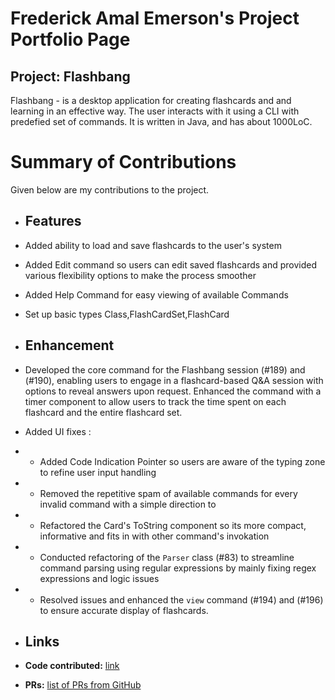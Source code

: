 # Frederick Amal Emerson's Project Portfolio Page

## Project: Flashbang
Flashbang - is a desktop application for creating flashcards and and learning in an effective way. The user interacts with it using a CLI with predefied set of commands. It is written in Java, and has about 1000LoC.

# Summary of Contributions
Given below are my contributions to the project.

- ## Features
- Added ability to load and save flashcards to the user's system
- Added Edit command so users can edit saved flashcards and provided various flexibility options to make the process
  smoother
- Added Help Command for easy viewing of available Commands
- Set up basic types Class,FlashCardSet,FlashCard

- ## Enhancement
- Developed the core command for the Flashbang session (#189) and (#190), enabling users to engage in a flashcard-based Q&A session
  with options to reveal answers upon request. Enhanced the command with a timer component to allow users to track the
  time spent on each flashcard and the entire flashcard set.
- Added UI fixes :
- - Added Code Indication Pointer so users are aware of the typing zone to refine user input handling
- - Removed the repetitive spam of available commands for every invalid command with a simple direction to
- - Refactored the Card's ToString component so its more compact, informative and fits in with other command's invokation
- - Conducted refactoring of the `Parser` class (#83) to streamline command parsing using regular expressions by mainly
    fixing regex expressions and logic issues
- - Resolved issues and enhanced the `view` command (#194) and (#196) to ensure accurate display of flashcards.

- ## Links
- **Code contributed:** [link](https://nus-cs2113-ay2425s1.github.io/tp-dashboard/?search=frederickemerson&sort=groupTitle&sortWithin=title&timeframe=commit&mergegroup=&groupSelect=groupByRepos&breakdown=true&since=2024-09-20&tabOpen=true&tabType=authorship&checkedFileTypes=docs~functional-code~test-code~other&tabAuthor=frederickemerson&tabRepo=AY2425S1-CS2113-T11-2%2Ftp%5Bmaster%5D&authorshipIsMergeGroup=false&authorshipFileTypes=docs~functional-code&authorshipIsBinaryFileTypeChecked=false&authorshipIsIgnoredFilesChecked=false)
- **PRs:** [list of PRs from GitHub](https://github.com/AY2425S1-CS2113-T11-2/tp/pulls?q=+is%3Apr+author%3Afrederickemerson+)

